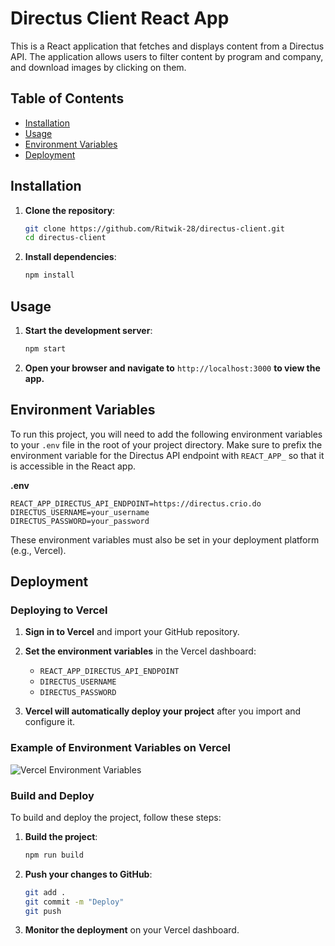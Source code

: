 
# Directus Client React App

This is a React application that fetches and displays content from a Directus API. The application allows users to filter content by program and company, and download images by clicking on them.

## Table of Contents

- [Installation](#installation)
- [Usage](#usage)
- [Environment Variables](#environment-variables)
- [Deployment](#deployment)

## Installation

1. **Clone the repository**:

   ```sh
   git clone https://github.com/Ritwik-28/directus-client.git
   cd directus-client
   ```

2. **Install dependencies**:

   ```sh
   npm install
   ```

## Usage

1. **Start the development server**:

   ```sh
   npm start
   ```

2. **Open your browser and navigate to** `http://localhost:3000` **to view the app.**

## Environment Variables

To run this project, you will need to add the following environment variables to your `.env` file in the root of your project directory. Make sure to prefix the environment variable for the Directus API endpoint with `REACT_APP_` so that it is accessible in the React app.

**.env**

```plaintext
REACT_APP_DIRECTUS_API_ENDPOINT=https://directus.crio.do
DIRECTUS_USERNAME=your_username
DIRECTUS_PASSWORD=your_password
```

These environment variables must also be set in your deployment platform (e.g., Vercel).

## Deployment

### Deploying to Vercel

1. **Sign in to Vercel** and import your GitHub repository.
2. **Set the environment variables** in the Vercel dashboard:

   - `REACT_APP_DIRECTUS_API_ENDPOINT`
   - `DIRECTUS_USERNAME`
   - `DIRECTUS_PASSWORD`

3. **Vercel will automatically deploy your project** after you import and configure it.

### Example of Environment Variables on Vercel

![Vercel Environment Variables](https://github.com/Ritwik-28/directus-client/blob/main/vercel-env-vars.png)

### Build and Deploy

To build and deploy the project, follow these steps:

1. **Build the project**:

   ```sh
   npm run build
   ```

2. **Push your changes to GitHub**:

   ```sh
   git add .
   git commit -m "Deploy"
   git push
   ```

3. **Monitor the deployment** on your Vercel dashboard.
